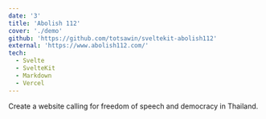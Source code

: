```yaml
---
date: '3'
title: 'Abolish 112'
cover: './demo'
github: 'https://github.com/totsawin/sveltekit-abolish112'
external: 'https://www.abolish112.com/'
tech:
  - Svelte
  - SvelteKit
  - Markdown
  - Vercel
---
```


Create a website calling for freedom of speech and democracy in Thailand.